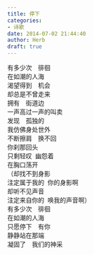 ```yaml
---  
title: 停下  
categories:  
- 诗歌  
date: 2014-07-02 21:44:40  
author: Herb  
draft: true
---  
```

有多少次　徘徊  
在如潮的人海  
渴望得到　机会  
却总是不曾走来  
拥有　街道边  
一声高过一声的叫卖  
发现　孤独的  
我仿佛身处世外  
不断擦肩　换不回  
你刹那回头  
只剩轻叹  幽怨着  
在胸口荡开  
（却找不到身影  
注定属于我的  你的身影啊  
却听不见声音  
注定来自你的  唤我的声音啊）  
有多少次　徘徊  
在如潮的人海  
只愿停下　有你  
静静站在那端  
凝固了　我们的神采